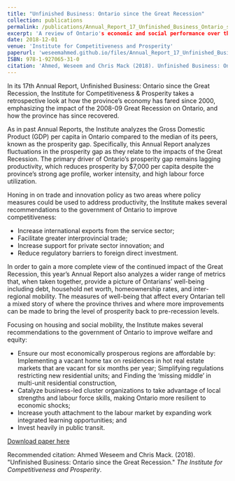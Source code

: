 ```yaml
---
title: "Unfinished Business: Ontario since the Great Recession"
collection: publications
permalink: /publications/Annual_Report_17_Unfinished_Business_Ontario_since_the_Great_Recession_Dec_2018
excerpt: 'A review of Ontario's economic and social performance over the past 17 years with emphasis on the effects of the Great Recession.'
date: 2018-12-01
venue: 'Institute for Competitiveness and Prosperity'
paperurl: 'weseemahmed.github.io/files/Annual_Report_17_Unfinished_Business_Ontario_since_the_Great_Recession_Dec_2018.pdf'
ISBN: 978-1-927065-31-0
citation: 'Ahmed, Weseem and Chris Mack (2018). Unfinished Business: Ontario since the Great Recession. <i>Institute for Competitiveness and Prosperity</i>.'
---
```


In its 17th Annual Report, Unfinished Business: Ontario since the Great Recession, the Institute for Competitiveness & Prosperity takes a retrospective look at how the province’s economy has fared since 2000, emphasizing the impact of the 2008-09 Great Recession on Ontario, and how the province has since recovered.

As in past Annual Reports, the Institute analyzes the Gross Domestic Product (GDP) per capita in Ontario compared to the median of its peers, known as the prosperity gap. Specifically, this Annual Report analyzes fluctuations in the prosperity gap as they relate to the impacts of the Great Recession. The primary driver of Ontario’s prosperity gap remains lagging productivity, which reduces prosperity by $7,000 per capita despite the province’s strong age profile, worker intensity, and high labour force utilization.

Honing in on trade and innovation policy as two areas where policy measures could be used to address productivity, the Institute makes several recommendations to the government of Ontario to improve competitiveness:

- Increase international exports from the service sector;
- Facilitate greater interprovincial trade;
- Increase support for private sector innovation; and
- Reduce regulatory barriers to foreign direct investment.

In order to gain a more complete view of the continued impact of the Great Recession, this year’s Annual Report also analyzes a wider range of metrics that, when taken together, provide a picture of Ontarians’ well-being including debt, household net worth, homeownership rates, and inter-regional mobility. The measures of well-being that affect every Ontarian tell a mixed story of where the province thrives and where more improvements can be made to bring the level of prosperity back to pre-recession levels.

Focusing on housing and social mobility, the Institute makes several recommendations to the government of Ontario to improve welfare and equity:

- Ensure our most economically prosperous regions are affordable by:
        Implementing a vacant home tax on residences in hot real estate markets that are vacant for six months per year;
        Simplifying regulations restricting new residential units; and
        Finding the ‘missing middle’ in multi-unit residential construction,
- Catalyze business-led cluster organizations to take advantage of local strengths and labour force skills, making Ontario more resilient to economic shocks;
- Increase youth attachment to the labour market by expanding work integrated learning opportunities; and
- Invest heavily in public transit.

[Download paper here](https://www.competeprosper.ca/uploads/Annual_Report_17_Unfinished_Business_Ontario_since_the_Great_Recession_Dec_2018.pdf)

Recommended citation: Ahmed Weseem and Chris Mack. (2018). "Unfinished Business: Ontario since the Great Recession." <i>The Institute for Competitiveness and Prosperity</i>.

